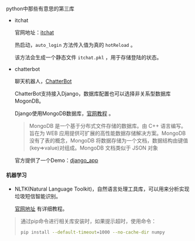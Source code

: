 python中那些有意思的第三库

- itchat

  官网地址：[itchat](http://itchat.readthedocs.io/zh/latest/)

  热启动，`auto_login` 方法传入值为真的 `hotReload` 。

  该方法会生成一个静态文件 `itchat.pkl` ，用于存储登陆的状态。

- chatterbot

  聊天机器人，[ChatterBot](http://chatterbot.readthedocs.io/en/stable/index.html)

  ChatterBot支持接入Django，数据库配置也可以选择非关系型数据库MogonDB。

  Django使用MongoDB数据库，[官网教程](https://django-mongodb-engine.readthedocs.io/en/latest/index.html) 。

  > MongoDB 是一个基于分布式文件存储的数据库。由 C++ 语言编写。旨在为 WEB 应用提供可扩展的高性能数据存储解决方案。MongoDB没有了表的概念，MongoDB 将数据存储为一个文档，数据结构由键值(key=>value)对组成。MongoDB 文档类似于 JSON 对象

  官方提供了一个Demo：[django_app](https://github.com/gunthercox/ChatterBot/tree/master/examples/django_app)



#### 机器学习

- NLTK(Natural Language Toolkit)，自然语言处理工具库，可以用来分析实现垃圾短信智能识别。

  [官网地址](http://www.nltk.org/) 有详细教程。


>  通过pip命令进行相关库安装时，如果提示超时，使用命令：
>
>  ```bash
>  pip install --default-timeout=1000 --no-cache-dir numpy
>  ```